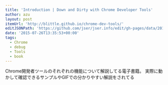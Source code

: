 ```yaml
---
title: 'Introduction | Down and Dirty with Chrome Developer Tools'
author: azu
layout: post
itemUrl: 'http://blittle.github.io/chrome-dev-tools/'
editJSONPath: 'https://github.com/jser/jser.info/edit/gh-pages/data/2015/07/index.json'
date: '2015-07-26T13:35:53+00:00'
tags:
  - Chrome
  - debug
  - Tools
  - book
---
```

Chrome開発者ツールのそれぞれの機能について解説してる電子書籍。
実際に動かして確認できるサンプルやGIFでの分かりやすい解説をされてる
